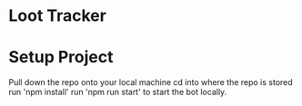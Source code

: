 # Loot Tracker



# Setup Project

Pull down the repo onto your local machine
cd into where the repo is stored
run 'npm install'
run 'npm run start' to start the bot locally.
